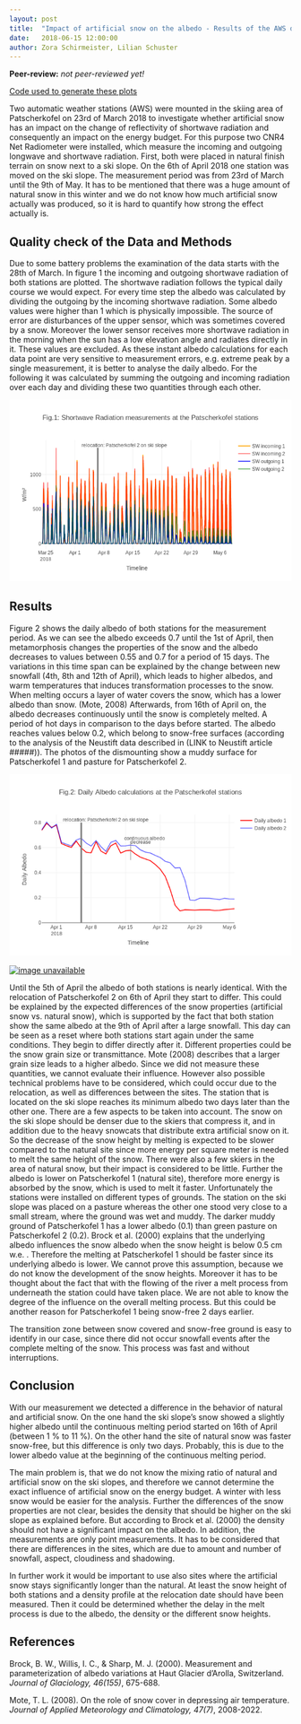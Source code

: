 ```yaml
---
layout: post
title:  "Impact of artificial snow on the albedo - Results of the AWS data on Patscherkofel"
date:   2018-06-15 12:00:00
author: Zora Schirmeister, Lilian Schuster
---
```


**Peer-review:** *not peer-reviewed yet!*

[Code used to generate these plots](https://github.com/transparency-lecture/transparency-lecture.github.io/blob/master/_docs/code/patscherkofel_prefinalversion_lowmemory.ipynb)

Two automatic weather stations (AWS) were mounted in the skiing area of Patscherkofel on 23rd of
March 2018 to investigate whether artificial snow has an impact on the change of reflectivity of
shortwave radiation and consequently an impact on the energy budget. For this purpose two CNR4 Net
Radiometer were installed, which measure the incoming and outgoing longwave and shortwave radiation.
First, both were placed in natural finish terrain on snow next to a ski slope. On the 6th of April 2018
one station was moved on the ski slope. The measurement period was from 23rd of March until the 9th
of May. It has to be mentioned that there was a huge amount of natural snow in this winter and we do
not know how much artificial snow actually was produced, so it is hard to quantify how strong the
effect actually is.

## Quality check of the Data and Methods

Due to some battery problems the examination of the data starts with the 28th of March. In figure 1
the incoming and outgoing shortwave radiation of both stations are plotted. The shortwave radiation
follows the typical daily course we would expect. For every time step the albedo was calculated by
dividing the outgoing by the incoming shortwave radiation. Some albedo values were higher than 1 which
is physically impossible. The source of error are disturbances of the upper sensor, which was sometimes
covered by a snow. Moreover the lower sensor receives more shortwave radiation in the morning when
the sun has a low elevation angle and radiates directly in it. These values are excluded. As these
instant albedo calculations for each data point are very sensitive to measurement errors, e.g. extreme
peak by a single measurement, it is better to analyse the daily albedo. For the following it was
calculated by summing the outgoing and incoming radiation over each day and dividing these two
quantities through each other.

[![image unavailable](/img/posts/results_AWS/SW_final.png)](/img/posts/results_AWS/SW_final.png)

## Results

Figure 2 shows the daily albedo of both stations for the measurement period. As we can see the albedo
exceeds 0.7 until the 1st of April, then metamorphosis changes the properties of the snow and the albedo
decreases to values between 0.55 and 0.7 for a period of 15 days. The variations in this time span can be
explained by the change between new snowfall (4th, 8th and 12th of April), which leads to higher albedos,
and warm temperatures that induces transformation processes to the snow.  When melting occurs a layer of
water covers the snow, which has a lower albedo than snow. (Mote, 2008) Afterwards, from 16th of April on,
the albedo decreases continuously until the snow is completely melted. A period of hot days in
comparison to the days before started. The albedo reaches values below 0.2, which belong to snow-free
surfaces (according to the analysis of the Neustift data described in (LINK to Neustift article #####)). The photos of the
dismounting show a muddy surface for Patscherkofel 1 and pasture for Patscherkofel 2.

[![image unavailable](/img/posts/results_AWS/albedo_final.png)](/img/posts/results_AWS/albedo_final.png)

[![image unavailable](/img/posts/results_AWS/dismounting.jpg)](/img/posts/results_AWS/dismounting.jpg)

Until the 5th of April the albedo of both stations is nearly identical. With the relocation of Patscherkofel 2
on 6th of April they start to differ. This could be explained by the expected differences of the snow
properties (artificial snow vs. natural snow), which is supported by the fact that both station show the
same albedo at the 9th of April after a large snowfall. This day can be seen as a reset where both stations
start again under the same conditions. They begin to differ directly after it. Different properties could be
the snow grain size or transmittance. Mote (2008) describes that a larger grain size leads to a higher
albedo. Since we did not measure these quantities, we cannot evaluate their influence.  However also possible
technical problems have to be considered, which could occur due to the relocation, as well as differences
between the sites. The station that is located on the ski slope reaches its minimum albedo two days later than
the other one. There are a few aspects to be taken into account. The snow on the ski slope should be denser
due to the skiers that compress it, and in addition due to the heavy snowcats that distribute extra artificial
snow on it. So the decrease of the snow height by melting is expected to be slower compared to the natural
site since more energy per square meter is needed to melt the same height of the snow. There
were also a few skiers in the area of natural snow, but their impact is considered to be little. Further the
albedo is lower on Patscherkofel 1 (natural site), therefore more energy is absorbed by the snow, which is
used to melt it faster. Unfortunately the stations were installed on different types of grounds. The station
on the ski slope was placed on a pasture whereas the other one stood very close to a small stream, where the
ground was wet and muddy. The darker muddy ground of Patscherkofel 1 has a lower albedo (0.1) than green
pasture on Patscherkofel 2 (0.2). Brock et al. (2000) explains that the underlying albedo influences the
snow albedo when the snow height is below 0.5 cm w.e. . Therefore the melting at Patscherkofel 1 should be
faster since its underlying albedo is lower. We cannot prove this assumption, because we do not know the
development of the snow heights. Moreover it has to be thought about the fact that with the flowing of
the river a melt process from underneath the station could have taken place. We are not
able to know the degree of the influence on the overall melting process. But this could be another reason for
Patscherkofel 1 being snow-free 2 days earlier.

The transition zone between snow covered and snow-free ground is easy to identify in our case, since there
did not occur snowfall events after the complete melting of the snow. This process was fast and without
interruptions.

## Conclusion

With our measurement we detected a difference in the behavior of natural and artificial snow. On the one hand
the ski slope’s snow showed a slightly higher albedo until the continuous melting period started on 16th of
April (between 1 % to 11 %). On the other hand the site of natural snow was faster snow-free, but this
difference is only two days. Probably, this is due to the lower albedo value at the beginning of the
continuous melting period.

The main problem is, that we do not know the mixing ratio of natural and artificial snow on the ski slopes,
and therefore we cannot determine the exact influence of artificial snow on the energy budget. A winter with
less snow would be easier for the analysis. Further the differences of the snow properties are not clear,
besides the density that should be higher on the ski slope as explained before. But according to Brock et
al. (2000) the density should not have a significant impact on the albedo. In addition, the measurements
are only point measurements. It has to be considered that there are differences in the sites, which are
due to amount and number of snowfall, aspect, cloudiness and shadowing.

In further work it would be important to use also sites where the artificial snow stays significantly longer
than the natural. At least the snow height of both stations and a density profile at the relocation date
should have been measured. Then it could be determined whether the delay in the melt process is due to
the albedo, the density or the different snow heights.

## References

Brock, B. W., Willis, I. C., & Sharp, M. J. (2000). Measurement and parameterization of albedo variations at
Haut Glacier d’Arolla, Switzerland. *Journal of Glaciology, 46(155)*, 675-688.

Mote, T. L. (2008). On the role of snow cover in depressing air temperature.
*Journal of Applied Meteorology and Climatology, 47(7)*, 2008-2022.

